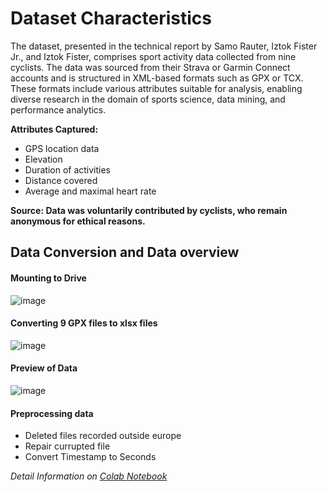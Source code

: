 # Dataset Characteristics   

The dataset, presented in the technical report by Samo Rauter, Iztok Fister Jr., and Iztok Fister, comprises sport activity data collected from nine cyclists. The data was sourced from their Strava or Garmin Connect accounts and is structured in XML-based formats such as GPX or TCX. These formats include various attributes suitable for analysis, enabling diverse research in the domain of sports science, data mining, and performance analytics.

**Attributes Captured:**
- GPS location data
- Elevation
- Duration of activities
- Distance covered
- Average and maximal heart rate

**Source: Data was voluntarily contributed by cyclists, who remain anonymous for ethical reasons.**



## Data Conversion and Data overview 


#### Mounting to Drive
![image](https://github.com/user-attachments/assets/2c2ebca4-12f9-42e6-8c69-8d3e11ea8393)


#### Converting 9 GPX files to xlsx files
  ![image](https://github.com/user-attachments/assets/01d0acf3-3b31-49df-b3ca-154c4eb0babb)

#### Preview of Data
![image](https://github.com/user-attachments/assets/3f8fc2d0-fc26-468f-bc63-38271f61501a)


#### Preprocessing data
- Deleted files recorded outside europe
- Repair currupted file
- Convert Timestamp to Seconds

*Detail Information on [Colab Notebook](1_DatasetCharacteristics/preprocessing.ipynb)*

